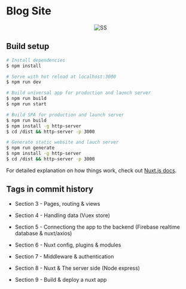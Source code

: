 # Blog Site

<p align="center">
  <img src="https://i.ibb.co/rpbQMgG/Screenshot-2020-10-27-170737.png" alt="SS">
</p>

## Build setup

```bash
# Install dependencies
$ npm install

# Serve with hot reload at localhost:3000
$ npm run dev

# Build universal app for production and launch server
$ npm run build
$ npm run start

# Build SPA for production and launch server
$ npm run build
$ npm install -g http-server
$ cd /dist && http-server -p 3000

# Generate static website and lauch server
$ npm run generate
$ npm install -g http-server
$ cd /dist && http-server -p 3000
```

For detailed explanation on how things work, check out [Nuxt.js docs](https://nuxtjs.org).

## Tags in commit history

- Section 3 - Pages, routing & views

- Section 4 - Handling data (Vuex store)

- Section 5 - Connectiong the app to the backend (Firebase realtime database & nuxt/axios)

- Section 6 - Nuxt config, plugins & modules

- Section 7 - Middleware & authentication

- Section 8 - Nuxt & The server side (Node express) 

- Section 9 - Build & deploy a nuxt app